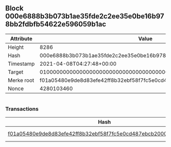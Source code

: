 ## Block 000e6888b3b073b1ae35fde2c2ee35e0be16b978bb2fdbfb54622e596059b1ac

Attribute | Value
--- | ---
Height | 8286
Hash | 000e6888b3b073b1ae35fde2c2ee35e0be16b978bb2fdbfb54622e596059b1ac
Timestamp | 2021-04-08T04:27:48+00:00
Target | 0100000000000000000000000000000000000000000000000000000000000000
Merke root | f01a05480e9de8d83efe42ff8b32ebf58f7fc5e0cd487ebcb20008b7b63fa6d0
Nonce | 4280103460

```

```

### Transactions

Hash | Amount
--- | ---
[f01a05480e9de8d83efe42ff8b32ebf58f7fc5e0cd487ebcb20008b7b63fa6d0](f01a05480e9de8d83efe42ff8b32ebf58f7fc5e0cd487ebcb20008b7b63fa6d0.md) | 10.00000000 SKEPTI 
